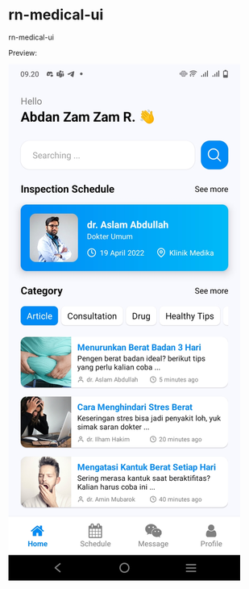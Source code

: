 # rn-medical-ui
rn-medical-ui

Preview:

![image](https://github.com/abdanzamzam/rn-medical-ui/blob/main/Preview.jpg)
